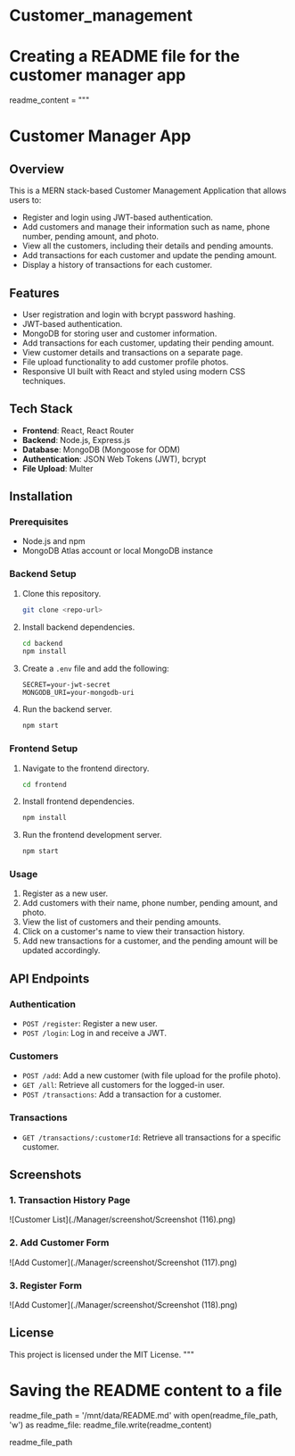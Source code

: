# Customer_management
# Creating a README file for the customer manager app

readme_content = """
# Customer Manager App

## Overview
This is a MERN stack-based Customer Management Application that allows users to:
- Register and login using JWT-based authentication.
- Add customers and manage their information such as name, phone number, pending amount, and photo.
- View all the customers, including their details and pending amounts.
- Add transactions for each customer and update the pending amount.
- Display a history of transactions for each customer.

## Features
- User registration and login with bcrypt password hashing.
- JWT-based authentication.
- MongoDB for storing user and customer information.
- Add transactions for each customer, updating their pending amount.
- View customer details and transactions on a separate page.
- File upload functionality to add customer profile photos.
- Responsive UI built with React and styled using modern CSS techniques.

## Tech Stack
- **Frontend**: React, React Router
- **Backend**: Node.js, Express.js
- **Database**: MongoDB (Mongoose for ODM)
- **Authentication**: JSON Web Tokens (JWT), bcrypt
- **File Upload**: Multer

## Installation

### Prerequisites
- Node.js and npm
- MongoDB Atlas account or local MongoDB instance

### Backend Setup
1. Clone this repository.
    ```bash
    git clone <repo-url>
    ```
2. Install backend dependencies.
    ```bash
    cd backend
    npm install
    ```
3. Create a `.env` file and add the following:
    ```
    SECRET=your-jwt-secret
    MONGODB_URI=your-mongodb-uri
    ```
4. Run the backend server.
    ```bash
    npm start
    ```

### Frontend Setup
1. Navigate to the frontend directory.
    ```bash
    cd frontend
    ```
2. Install frontend dependencies.
    ```bash
    npm install
    ```
3. Run the frontend development server.
    ```bash
    npm start
    ```

### Usage
1. Register as a new user.
2. Add customers with their name, phone number, pending amount, and photo.
3. View the list of customers and their pending amounts.
4. Click on a customer's name to view their transaction history.
5. Add new transactions for a customer, and the pending amount will be updated accordingly.

## API Endpoints

### Authentication
- `POST /register`: Register a new user.
- `POST /login`: Log in and receive a JWT.

### Customers
- `POST /add`: Add a new customer (with file upload for the profile photo).
- `GET /all`: Retrieve all customers for the logged-in user.
- `POST /transactions`: Add a transaction for a customer.

### Transactions
- `GET /transactions/:customerId`: Retrieve all transactions for a specific customer.

## Screenshots
### 1. Transaction History Page
![Customer List](./Manager/screenshot/Screenshot (116).png)

### 2. Add Customer Form
![Add Customer](./Manager/screenshot/Screenshot (117).png)

### 3. Register Form
![Add Customer](./Manager/screenshot/Screenshot (118).png)

## License
This project is licensed under the MIT License.
"""

# Saving the README content to a file
readme_file_path = '/mnt/data/README.md'
with open(readme_file_path, 'w') as readme_file:
    readme_file.write(readme_content)

readme_file_path
